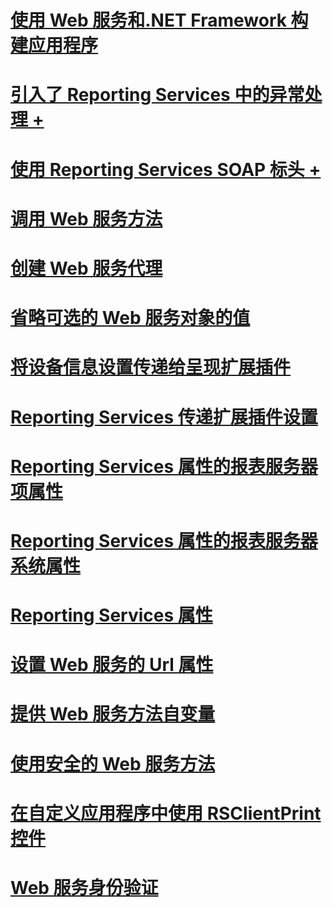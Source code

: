 # [使用 Web 服务和.NET Framework 构建应用程序](building-applications-using-the-web-service-and-the-net-framework.md)

# [引入了 Reporting Services 中的异常处理 +](../../report-server-web-service-net-framework-exception-handling/introducing-exception-handling-in-reporting-services.md?toc=%2fsql%2freporting-services%2freport-server-web-service-net-framework-exception-handling%2ftoc.json)
# [使用 Reporting Services SOAP 标头 +](../../report-server-web-service-net-framework-soap-headers/using-reporting-services-soap-headers.md?toc=%2fsql%2freporting-services%2freport-server-web-service-net-framework-soap-headers%2ftoc.json)

# [调用 Web 服务方法](calling-web-service-methods.md)
# [创建 Web 服务代理](creating-the-web-service-proxy.md)
# [省略可选的 Web 服务对象的值](omitting-values-for-optional-web-service-objects.md)
# [将设备信息设置传递给呈现扩展插件](passing-device-information-settings-to-rendering-extensions.md)
# [Reporting Services 传递扩展插件设置](reporting-services-delivery-extension-settings.md)
# [Reporting Services 属性的报表服务器项属性](reporting-services-properties-report-server-item-properties.md)
# [Reporting Services 属性的报表服务器系统属性](reporting-services-properties-report-server-system-properties.md)
# [Reporting Services 属性](reporting-services-properties.md)
# [设置 Web 服务的 Url 属性](setting-the-url-property-of-the-web-service.md)
# [提供 Web 服务方法自变量](supplying-web-service-method-arguments.md)
# [使用安全的 Web 服务方法](using-secure-web-service-methods.md)
# [在自定义应用程序中使用 RSClientPrint 控件](using-the-rsclientprint-control-in-custom-applications.md)
# [Web 服务身份验证](web-service-authentication.md)

